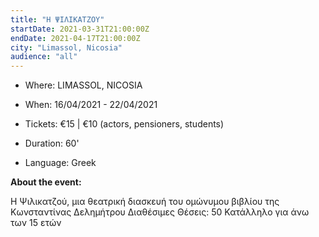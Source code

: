 ```yaml
---
title: "Η ΨΙΛΙΚΑΤΖΟΥ"
startDate: 2021-03-31T21:00:00Z
endDate: 2021-04-17T21:00:00Z
city: "Limassol, Nicosia"
audience: "all"
---
```

- Where: LIMASSOL, NICOSIA

- When: 16/04/2021 - 22/04/2021

- Tickets: €15 | €10 (actors, pensioners, students)

- Duration: 60'

- Language: Greek


**About the event:**

Η Ψιλικατζού, μια θεατρική διασκευή του ομώνυμου βιβλίου της Κωνσταντίνας Δελημήτρου
Διαθέσιμες Θέσεις: 50
Κατάλληλο για άνω των 15 ετών

